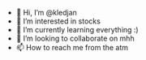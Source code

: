 - 👋 Hi, I’m @kledjan
- 👀 I’m interested in stocks
- 🌱 I’m currently learning everything :) 
- 💞️ I’m looking to collaborate on mhh
- 📫 How to reach me from the atm

<!---
kledjan/kledjan is a ✨ special ✨ repository because its `README.md` (this file) appears on your GitHub profile.
You can click the Preview link to take a look at your changes.
--->
